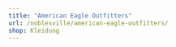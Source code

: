 ```yaml
---
title: "American Eagle Outfitters"
url: /noblesville/american-eagle-outfitters/
shop: Kleidung
---
```

